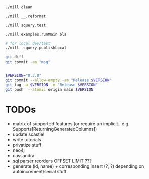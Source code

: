 


```sh


./mill clean

./mill __.reformat

./mill squery.test

./mill examples.runMain bla

# for local dev/test
./mill  squery.publishLocal

git diff
git commit -am "msg"


$VERSION="0.3.0"
git commit --allow-empty -am "Release $VERSION"
git tag -a $VERSION -m "Release $VERSION"
git push  --atomic origin main $VERSION


```

# TODOs

- matrix of supported features (or require an implicit.. e.g. Supports[ReturningGeneratedColumns])
- update scastie!
- write tutorials
- privatize stuff
- neo4j
- cassandra
- sql parser reorders OFFSET LIMIT ???
- generate (id, name) + corresponding insert (?, ?)
    depending on autoincrement/serial stuff